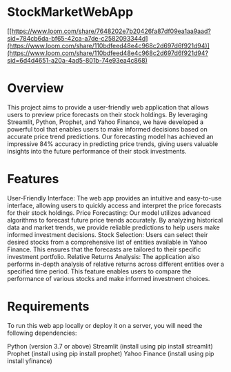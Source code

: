 # StockMarketWebApp
[[https://www.loom.com/share/7648202e7b20426fa87df09ea1aa9aad?sid=784cb6da-bf65-42ca-a7de-c2582093344d](https://www.loom.com/share/110bdfeed48e4c968c2d697d6f921d94)](https://www.loom.com/share/110bdfeed48e4c968c2d697d6f921d94?sid=6d4d4651-a20a-4ad5-801b-74e93ea4c868)

# Overview
This project aims to provide a user-friendly web application that allows users to preview price forecasts on their stock holdings. By leveraging Streamlit, Python, Prophet, and Yahoo Finance, we have developed a powerful tool that enables users to make informed decisions based on accurate price trend predictions. Our forecasting model has achieved an impressive 84% accuracy in predicting price trends, giving users valuable insights into the future performance of their stock investments.

# Features
User-Friendly Interface: The web app provides an intuitive and easy-to-use interface, allowing users to quickly access and interpret the price forecasts for their stock holdings.
Price Forecasting: Our model utilizes advanced algorithms to forecast future price trends accurately. By analyzing historical data and market trends, we provide reliable predictions to help users make informed investment decisions.
Stock Selection: Users can select their desired stocks from a comprehensive list of entities available in Yahoo Finance. This ensures that the forecasts are tailored to their specific investment portfolio.
Relative Returns Analysis: The application also performs in-depth analysis of relative returns across different entities over a specified time period. This feature enables users to compare the performance of various stocks and make informed investment choices.

# Requirements
To run this web app locally or deploy it on a server, you will need the following dependencies:

Python (version 3.7 or above)
Streamlit (install using pip install streamlit)
Prophet (install using pip install prophet)
Yahoo Finance (install using pip install yfinance)

